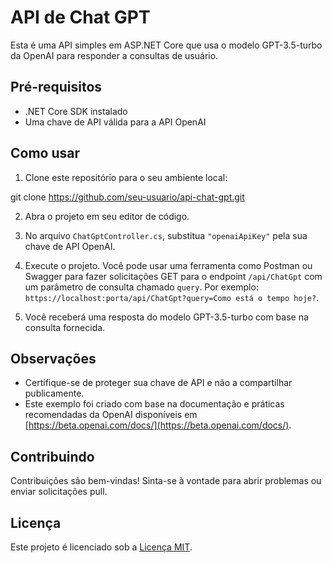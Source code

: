 # API de Chat GPT

Esta é uma API simples em ASP.NET Core que usa o modelo GPT-3.5-turbo da OpenAI para responder a consultas de usuário.

## Pré-requisitos

- .NET Core SDK instalado
- Uma chave de API válida para a API OpenAI

## Como usar

1. Clone este repositório para o seu ambiente local:

git clone https://github.com/seu-usuario/api-chat-gpt.git

2. Abra o projeto em seu editor de código.

3. No arquivo `ChatGptController.cs`, substitua `"openaiApiKey"` pela sua chave de API OpenAI.

4. Execute o projeto. Você pode usar uma ferramenta como Postman ou Swagger para fazer solicitações GET para o endpoint `/api/ChatGpt` com um parâmetro de consulta chamado `query`. Por exemplo: `https://localhost:porta/api/ChatGpt?query=Como está o tempo hoje?`.

5. Você receberá uma resposta do modelo GPT-3.5-turbo com base na consulta fornecida.

## Observações

- Certifique-se de proteger sua chave de API e não a compartilhar publicamente.
- Este exemplo foi criado com base na documentação e práticas recomendadas da OpenAI disponíveis em [https://beta.openai.com/docs/](https://beta.openai.com/docs/).

## Contribuindo

Contribuições são bem-vindas! Sinta-se à vontade para abrir problemas ou enviar solicitações pull.

## Licença

Este projeto é licenciado sob a [Licença MIT](LICENSE).
